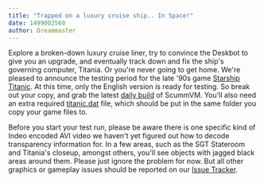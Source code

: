 ```yaml
---
title: "Trapped on a luxury cruise ship.. In Space!"
date: 1499002560
author: Dreammaster
---
```


Explore a broken-down luxury cruise liner, try to convince the Deskbot to give you an upgrade, and eventually track down and fix the ship's governing computer, Titania. Or you're never going to get home. We're pleased to announce the testing period for the late '90s game [Starship Titanic](http://www.mobygames.com/game/starship-titanic). At this time, only the English version is ready for testing. So break out your copy, and grab the latest [daily build](/downloads/#daily) of ScummVM. You'll also need an extra required [titanic.dat](https://github.com/scummvm/scummvm/blob/master/dists/engine-data/titanic.dat?raw=true) file, which should be put in the same folder you copy your game files to.

Before you start your test run, please be aware there is one specific kind of Indeo encoded AVI video we haven't yet figured out how to decode transparency information for. In a few areas, such as the SGT Stateroom and Titania's closeup, amongst others, you'll see objects with jagged black areas around them. Please just ignore the problem for now. But all other graphics or gameplay issues should be reported on our [Issue Tracker](https://bugs.scummvm.org/).
